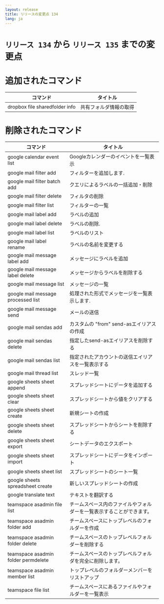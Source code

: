 ```yaml
---
layout: release
title: リリースの変更点 134
lang: ja
---
```


# `リリース 134` から `リリース 135` までの変更点

# 追加されたコマンド


| コマンド                       | タイトル               |
|--------------------------------|------------------------|
| dropbox file sharedfolder info | 共有フォルダ情報の取得 |



# 削除されたコマンド


| コマンド                            | タイトル                                                             |
|-------------------------------------|----------------------------------------------------------------------|
| google calendar event list          | Googleカレンダーのイベントを一覧表示                                 |
| google mail filter add              | フィルターを追加します.                                              |
| google mail filter batch add        | クエリによるラベルの一括追加・削除                                   |
| google mail filter delete           | フィルタの削除                                                       |
| google mail filter list             | フィルターの一覧                                                     |
| google mail label add               | ラベルの追加                                                         |
| google mail label delete            | ラベルの削除.                                                        |
| google mail label list              | ラベルのリスト                                                       |
| google mail label rename            | ラベルの名前を変更する                                               |
| google mail message label add       | メッセージにラベルを追加                                             |
| google mail message label delete    | メッセージからラベルを削除する                                       |
| google mail message list            | メッセージの一覧                                                     |
| google mail message processed list  | 処理された形式でメッセージを一覧表示します.                          |
| google mail message send            | メールの送信                                                         |
| google mail sendas add              | カスタムの "from" send-asエイリアスの作成                            |
| google mail sendas delete           | 指定したsend-asエイリアスを削除する                                  |
| google mail sendas list             | 指定されたアカウントの送信エイリアスを一覧表示する                   |
| google mail thread list             | スレッド一覧                                                         |
| google sheets sheet append          | スプレッドシートにデータを追加する                                   |
| google sheets sheet clear           | スプレッドシートから値をクリアする                                   |
| google sheets sheet create          | 新規シートの作成                                                     |
| google sheets sheet delete          | スプレッドシートからシートを削除する                                 |
| google sheets sheet export          | シートデータのエクスポート                                           |
| google sheets sheet import          | スプレッドシートにデータをインポート                                 |
| google sheets sheet list            | スプレッドシートのシート一覧                                         |
| google sheets spreadsheet create    | 新しいスプレッドシートの作成                                         |
| google translate text               | テキストを翻訳する                                                   |
| teamspace asadmin file list         | チームスペース内のファイルやフォルダーを一覧表示することができます。 |
| teamspace asadmin folder add        | チームスペースにトップレベルのフォルダーを作成                       |
| teamspace asadmin folder delete     | チームスペースのトップレベルフォルダーを削除する                     |
| teamspace asadmin folder permdelete | チームスペースのトップレベルフォルダを完全に削除します。             |
| teamspace asadmin member list       | トップレベルのフォルダーメンバーをリストアップ                       |
| teamspace file list                 | チームスペースにあるファイルやフォルダーを一覧表示                   |



